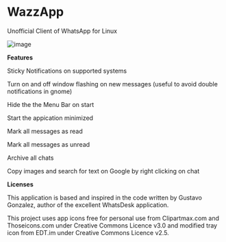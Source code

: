# WazzApp
Unofficial Client of WhatsApp for Linux

![image](https://user-images.githubusercontent.com/79201496/109441124-4c2b7c00-7a2c-11eb-9bf8-042224ebea77.png)


**Features**

Sticky Notifications on supported systems

Turn on and off window flashing on new messages (useful to avoid double notifications in gnome)

Hide the the Menu Bar on start

Start the appication minimized

Mark all messages as read

Mark all messages as unread

Archive all chats

Copy images and search for text on Google by right clicking on chat


**Licenses**

This application is based and inspired in the code written by Gustavo Gonzalez, author of the excellent WhatsDesk application.

This project uses app icons free for personal use from Clipartmax.com and Thoseicons.com under Creative Commons Licence v3.0 and modified tray icon from EDT.im under Creative Commons Licence v2.5.
